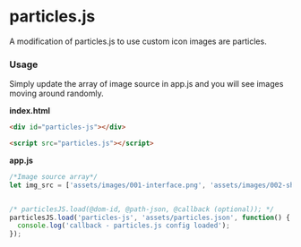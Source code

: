 # particles.js
A modification of particles.js to use custom icon images are particles.

### Usage
Simply update the array of image source in app.js and you will see images moving around randomly.

**index.html**
```html
<div id="particles-js"></div>

<script src="particles.js"></script>
```

**app.js**
```javascript
/*Image source array*/
let img_src = ['assets/images/001-interface.png', 'assets/images/002-share.png', 'assets/images/003-key.png','assets/images/004-front.png','assets/images/005-reception.png','assets/images/006-bed.png','assets/images/007-hotel.png','assets/images/008-room.png','assets/images/009-like.png'];


/* particlesJS.load(@dom-id, @path-json, @callback (optional)); */
particlesJS.load('particles-js', 'assets/particles.json', function() {
  console.log('callback - particles.js config loaded');
});
```